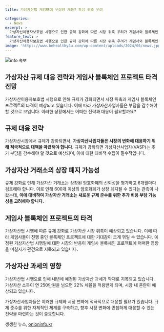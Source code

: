 ```yaml
---
title: 가상자산법 게임株에 우상향 제동? 투심 위축 우려

categories:
  - News
excerpt: >
  가상자산이용자보호법 시행으로 인한 규제 강화에 따른 시장 위축 우려가 게임사와 블록체인 프로젝트에 타격을 줄 것으로 예상된다. 게임주는 신작 출시와 시프트업의 코스피 시장 입성 기대로 상승하고 있지만, 가상자산법 시행으로 인한 시장의 반응이 관건으로 여겨진다. 이에 따른 부담으로 가상자산사업자(VASP)들은 추가 비용과 암호화폐 상장폐지 가능성이 거론되고 있으며, 가상자산 시장 침체와 게임사들의 블록체인 프로젝트 타격이 우려되고 있다. 내년 예정된 가상자산 과세 역시 악재로 지목되고 있다. 이에 시행 초기 혼란이 예상되지만, 자율규제를 통한 긍정적인 시장 내 자정 작용을 기대하고 있다. 
feature_text: >
  가상자산이용자보호법 시행으로 인한 규제 강화에 따른 시장 위축 우려가 게임사와 블록체인 프로젝트에 타격을 줄 것으로 예상된다. 게임주는 신작 출시와 시프트업의 코스피 시장 입성 기대로 상승하고 있지만, 가상자산법 시행으로 인한 시장의 반응이 관건으로 여겨진다. 이에 따른 부담으로 가상자산사업자(VASP)들은 추가 비용과 암호화폐 상장폐지 가능성이 거론되고 있으며, 가상자산 시장 침체와 게임사들의 블록체인 프로젝트 타격이 우려되고 있다. 내년 예정된 가상자산 과세 역시 악재로 지목되고 있다. 이에 시행 초기 혼란이 예상되지만, 자율규제를 통한 긍정적인 시장 내 자정 작용을 기대하고 있다. 
image: 'https://www.behealthy4u.com/wp-content/uploads/2024/06/news.jpg'
---
```


<p><img src="https://www.behealthy4u.com/wp-content/uploads/2024/06/news.jpg" alt="info 속보" /></p>

<h2>가상자산 규제 대응 전략과 게임사 블록체인 프로젝트 타격 전망</h2>

<p>가상자산이용자보호법 시행으로 인해 규제가 강화되면서 시장 위축과 게임사 블록체인 프로젝트의 타격이 예상되고 있습니다. 이에 따라 가상자산사업자들은 부담을 감수해야 할 것으로 보입니다. 이러한 상황에서는 어떠한 전략과 대응이 필요할까요?</p>

<h2>규제 대응 전략</h2>

<p>가상자산시장에서 규제가 강화되면서, <b>가상자산사업자들은 시장의 변화에 대응하기 위해 적극적으로 대책을 마련해야 합니다.</b> 규제가 강화되면 가상자산사업자(VASP)는 추가 부담을 감수해야 할 것으로 예상되며, 이에 대한 대비책 수립이 필수적입니다. </p>

<h2>가상자산 거래소의 상장 폐지 가능성</h2>

<p>규제 강화로 인해 가상자산 거래소는 상장된 암호화폐의 신뢰성을 평가하고 6개월마다 검토해야 합니다. 이로 인해 600개 이상의 암호화폐가 상장 폐지될 수 있다는 관측이 나왔는데, <b>이에 대비하여 가상자산 거래소는 새로운 규제 준수를 위한 추가 비용 부담 가능성을 고려해야 합니다.</b></p>

<h2>게임사 블록체인 프로젝트의 타격</h2>

<p>가상자산법 시행에 따른 규제 강화로 가상자산 시장 위축이 예상되고 있습니다. 이에 따라 게임사들이 진행 중인 블록체인 프로젝트에 대한 기대감이 크게 꺾일 수 있습니다. 예정된 가상자산법 시행일에 대한 시장의 반응이 게임사 블록체인 프로젝트에 어떠한 영향을 미칠지가 관건으로 지목되고 있습니다.</p>

<h2>가상자산 과세의 영향</h2>

<p>가상자산법 시행으로 인해 내년에 예정된 가상자산 과세가 악재로 지목되고 있습니다. 가상자산 소득이 연 250만원을 넘으면 22% 세율을 적용받게 되며, 시장 내 혼란이 예상되고 있습니다.</p>

<p>가상자산사업자들은 이러한 규제와 시장 변화에 적극적으로 대응할 필요가 있습니다. 규제 준수를 위한 자체적인 체계를 구축하고, 향후 시장 변화에 민첩하게 대응할 수 있는 전략을 마련하는 것이 중요합니다.</p>
생생한 뉴스, <a href="https://onioninfo.kr" rel="dofollow">onioninfo.kr</a>


